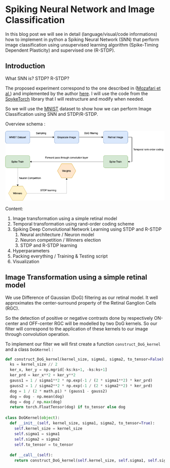 # Spiking Neural Network and Image Classification
In this blog post we will see in detail (language/visual/code informations)
how to implement in python a Spiking Neural Network (SNN) that perform image classification using unsupervised learning algorithm
(Spike-Timing Dependent Plasticity) and supervised one (R-STDP).

## Introduction
What SNN is? STDP? R-STDP?

The proposed experiment correspond to the one described in ([Mozafari et al.](https://ieeexplore.ieee.org/document/8356226/)) and implemented by the author [here](https://github.com/miladmozafari/SpykeTorch/blob/master/MozafariShallow.py).
I will use the code from the [SpykeTorch](https://cnrl.ut.ac.ir/SpykeTorch/doc/index.html) library that I will restructure and modify when needed.

So we will use the [MNIST](http://yann.lecun.com/exdb/mnist/) dataset to show how we can perform Image Classification using SNN and STDP/R-STDP.

Overview schema : 

![overview](images/snn_overview_schema.png)

Content:

1. Image transformation using a simple retinal model
2. Temporal transformation using rand-order coding scheme
3. Spiking Deep Convolutional Network Learning using STDP and R-STDP
    1. Neural architecture / Neuron model
    2. Neuron competition / Winners election
    3. STDP and R-STDP learning
4. Hyperparameters
5. Packing everything / Training & Testing script
6. Visualization

## Image Transformation using a simple retinal model
We use Difference of Gaussian (DoG) filtering as our retinal model. It well approximates the center-surround property of the Retinal Ganglion Cells (RGC).

So the detection of positive or negative contrasts done by respectively ON-center and OFF-center RGC will be modelled by two DoG kernels. So our filter will correspond to the application of these kernels to our image through convolution operation.

To implement our filter we will first create a function ```construct_DoG_kernel``` and a class ```DoGKernel``` :
```python
def construct_DoG_kernel(kernel_size, sigma1, sigma2, to_tensor=False):
  ks = kernel_size // 2
  ker_x, ker_y = np.mgrid[-ks:ks+1, -ks:ks+1]
  ker_prd = ker_x**2 + ker_y**2
  gauss1 = 1 / sigma1**2 * np.exp(-1 / (2 * sigma1**2) * ker_prd)
  gauss2 = 1 / sigma2**2 * np.exp(-1 / (2 * sigma2**2) * ker_prd)
  dog = 1 / (2 * math.pi) * (gauss1 - gauss2)
  dog = dog - np.mean(dog)
  dog = dog / np.max(dog)
  return torch.FloatTensor(dog) if to_tensor else dog

class DoGKernel(object):
  def __init__(self, kernel_size, sigma1, sigma2, to_tensor=True):
    self.kernel_size = kernel_size
    self.sigma1 = sigma1
    self.sigma2 = sigma2
    self.to_tensor = to_tensor
  
  def __call__(self):
    return construct_DoG_kernel(self.kernel_size, self.sigma1, self.sigma2, to_tensor=self.to_tensor)
```